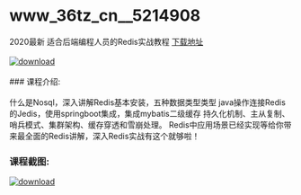 # www_36tz_cn__5214908
2020最新 适合后端编程人员的Redis实战教程
[下载地址](http://www.36tz.cn/article/5214908 "下载地址")
<br/></br>[![download](http://36tz.cn/muke_img/2020_08_1-45-300x209.png "下载地址")](http://www.36tz.cn/article/5214908 "下载地址")
<br/></br>### 课程介绍:<br/></br>什么是Nosql，深入讲解Redis基本安装，五种数据类型类型
java操作连接Redis的Jedis，使用springboot集成，集成mybatis二级缓存
持久化机制、主从复制、哨兵模式、集群架构、缓存穿透和雪崩处理。
Redis中应用场景已经实现等给你带来最全面的Redis讲解，深入Redis实战有这个就够啦！

### 课程截图:
[![download](http://36tz.cn/muke_img/2020_08_2-43.png "下载地址")](http://www.36tz.cn/article/5214908 "下载地址")
